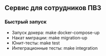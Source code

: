 ## Сервис для сотрудников ПВЗ
### Быстрый запуск
- Запуск докера: make docker-compose-up
- Накат миграции: make migration-up
- Юнит-тесты: make test
- Интеграционные тесты: make integration